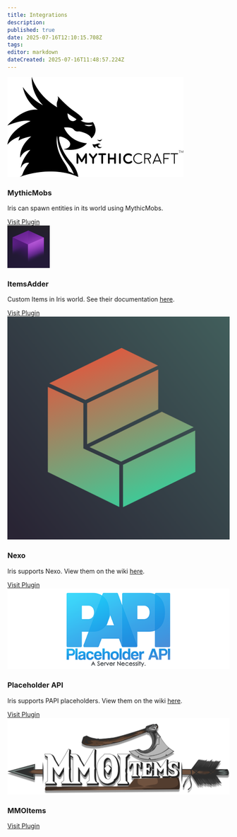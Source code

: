 ```yaml
---
title: Integrations
description: 
published: true
date: 2025-07-16T12:10:15.708Z
tags: 
editor: markdown
dateCreated: 2025-07-16T11:48:57.224Z
---
```


<div class="iris-grid">

  <div class="iris-card">
    <img src="/iris_docs/integrations/mythicmobs.png" alt="mythicmobs.png">
    <h3>MythicMobs</h3>
    <p>Iris can spawn entities in its world using MythicMobs. </p>
    <a class="iris-button" href="https://www.spigotmc.org/resources/%E2%9A%94-mythicmobs-free-version-%E2%96%BAthe-1-custom-mob-creator%E2%97%84.5702/" target="_blank" rel="noopener">Visit Plugin</a>
  </div>

  <div class="iris-card">
    <img src="/iris_docs/integrations/itemsadder.png" alt="itemsadder.webp">
    <h3>ItemsAdder</h3>
    <p>Custom Items in Iris world. See their documentation <a href="https://itemsadder.devs.beer/compatibility-with-other-plugins/compatible/iris" target="_blank" rel="noopener">here</a>.</p>
    <a class="iris-button" href="https://www.spigotmc.org/resources/placeholderapi.6245/" target="_blank" rel="noopener">Visit Plugin</a>
  </div>

  <div class="iris-card">
    <img src="/iris_docs/integrations/nexo.png" alt="nexo.png">
    <h3>Nexo</h3>
    <p>Iris supports Nexo. View them on the wiki <a href="/doc/iris_docs/compatible/nexo" target="_blank" rel="noopener">here</a>.</p>
    <a class="iris-button" href="https://polymart.org/product/6901/nexo" target="_blank" rel="noopener">Visit Plugin</a>
  </div>

  <div class="iris-card">
    <img src="/iris_docs/integrations/placeholderapi.png" alt="placeholderapi.png">
    <h3>Placeholder API</h3>
    <p><p>Iris supports PAPI placeholders. View them on the wiki <a href="/doc/iris_docs/compatible/placeholderapi" target="_blank" rel="noopener">here</a>.</p>
    <a class="iris-button" href="https://essentialsx.net/downloads.html?branch=stable" target="_blank" rel="noopener">Visit Plugin</a>
  </div>

  <div class="iris-card">
    <img src="/iris_docs/integrations/mmoitems.png" alt="mmoitems.png">
    <h3>MMOItems</h3>
    <p></p>
    <a class="iris-button" href="https://www.spigotmc.org/resources/rtp.94812/" target="_blank" rel="noopener">Visit Plugin</a>
  </div>

</div>
